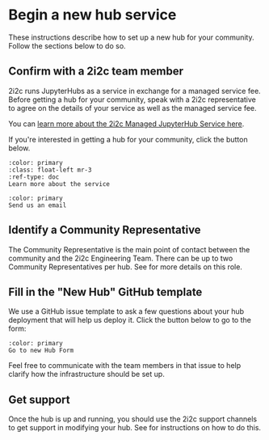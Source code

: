# Begin a new hub service

These instructions describe how to set up a new hub for your community.
Follow the sections below to do so.

## Confirm with a 2i2c team member

2i2c runs JupyterHubs as a service in exchange for a managed service fee.
Before getting a hub for your community, speak with a 2i2c representative to agree on the details of your service as well as the managed service fee.

You can [learn more about the 2i2c Managed JupyterHub Service here](../../about/service/index.md).

If you're interested in getting a hub for your community, click the button below.

```{button-ref} ../../about/service/index
:color: primary
:class: float-left mr-3
:ref-type: doc
Learn more about the service
```

```{button-link} mailto:2i2c.org?subject=Interested in Managed JupyterHub
:color: primary
Send us an email
```

## Identify a Community Representative

The Community Representative is the main point of contact between the community and the 2i2c Engineering Team.
There can be up to two Community Representatives per hub.
See [](about/roles-for-service) for more details on this role.

## Fill in the "New Hub" GitHub template

We use a GitHub issue template to ask a few questions about your hub deployment that will help us deploy it.
Click the button below to go to the form:

```{button-link} https://github.com/2i2c-org/infrastructure/issues/new?assignees=&labels=type%3A+hub&template=2_new-hub.yml&title=New+Hub%3A+%3CHub+name%3E
:color: primary
Go to new Hub Form
```

Feel free to communicate with the team members in that issue to help clarify how the infrastructure should be set up.

## Get support

Once the hub is up and running, you should use the 2i2c support channels to get support in modifying your hub.
See [](../../support.md) for instructions on how to do this.
